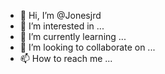 - 👋 Hi, I’m @Jonesjrd
- 👀 I’m interested in ...
- 🌱 I’m currently learning ...
- 💞️ I’m looking to collaborate on ...
- 📫 How to reach me ...

<!---
Jonesjrd/Jonesjrd is a ✨ special ✨ repository because its `README.md` (this file) appears on your GitHub profile.
You can click the Preview link to take a look at your changes.
--->
